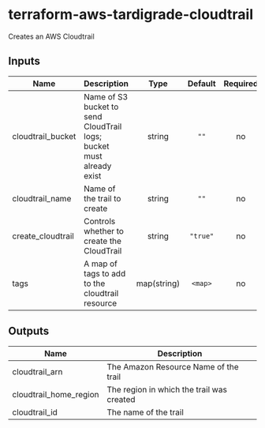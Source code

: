 # terraform-aws-tardigrade-cloudtrail

Creates an AWS Cloudtrail

## Inputs

| Name | Description | Type | Default | Required |
|------|-------------|:----:|:-----:|:-----:|
| cloudtrail\_bucket | Name of S3 bucket to send CloudTrail logs; bucket must already exist | string | `""` | no |
| cloudtrail\_name | Name of the trail to create | string | `""` | no |
| create\_cloudtrail | Controls whether to create the CloudTrail | string | `"true"` | no |
| tags | A map of tags to add to the cloudtrail resource | map(string) | `<map>` | no |

## Outputs

| Name | Description |
|------|-------------|
| cloudtrail\_arn | The Amazon Resource Name of the trail |
| cloudtrail\_home\_region | The region in which the trail was created |
| cloudtrail\_id | The name of the trail |

